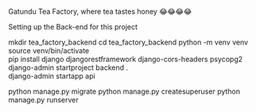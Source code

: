 
Gatundu Tea Factory, where tea tastes honey 😂😂😂😂

Setting up the Back-end for this project

mkdir tea_factory_backend 
cd tea_factory_backend
python -m venv venv   
source venv/bin/activate    
pip install django djangorestframework django-cors-headers psycopg2    
django-admin startproject backend .   
django-admin startapp api  

python manage.py migrate
python manage.py createsuperuser 
python manage.py runserver
